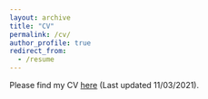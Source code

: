 ```yaml
---
layout: archive
title: "CV"
permalink: /cv/
author_profile: true
redirect_from:
  - /resume
---
```


Please find my CV [here](/files/CV.pdf) (Last updated 11/03/2021).
